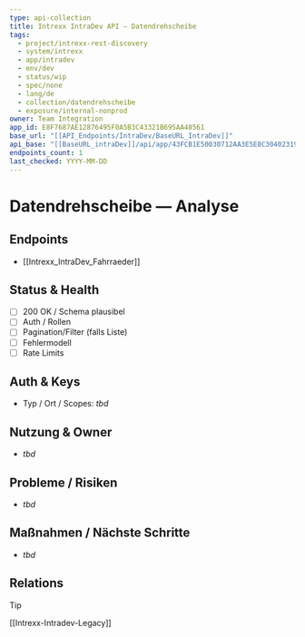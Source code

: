 ```yaml
---
type: api-collection
title: Intrexx IntraDev API — Datendrehscheibe
tags:
  - project/intrexx-rest-discovery
  - system/intrexx
  - app/intradev
  - env/dev
  - status/wip
  - spec/none
  - lang/de
  - collection/datendrehscheibe
  - exposure/internal-nonprod
owner: Team Integration
app_id: E8F7687AE12876495F0A5B3C43321B695AA48561
base_url: "[[API_Endpoints/IntraDev/BaseURL_IntraDev]]"
api_base: "[[BaseURL_intraDev]]/api/app/43FCB1E50030712AA3E5E8C30402319D1ED66995/fahrraeder"
endpoints_count: 1
last_checked: YYYY-MM-DD
---
```


# Datendrehscheibe — Analyse

## Endpoints
- [[Intrexx_IntraDev_Fahrraeder]]

## Status & Health
- [ ] 200 OK / Schema plausibel
- [ ] Auth / Rollen
- [ ] Pagination/Filter (falls Liste)
- [ ] Fehlermodell
- [ ] Rate Limits

## Auth & Keys
- Typ / Ort / Scopes: _tbd_

## Nutzung & Owner
- _tbd_

## Probleme / Risiken
- _tbd_

## Maßnahmen / Nächste Schritte
- _tbd_

## Relations
> [!tip]
> [[Intrexx-Intradev-Legacy]]
